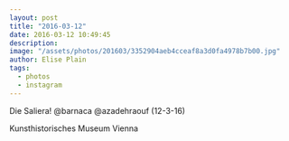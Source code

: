 ```yaml
---
layout: post
title: "2016-03-12"
date: 2016-03-12 10:49:45
description: 
image: "/assets/photos/201603/3352904aeb4cceaf8a3d0fa4978b7b00.jpg"
author: Elise Plain
tags: 
  - photos
  - instagram
---
```


Die Saliera! @barnaca @azadehraouf (12-3-16)
<p></p>
Kunsthistorisches Museum Vienna